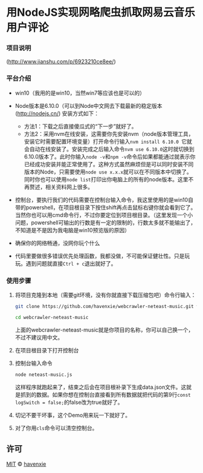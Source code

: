  # 用NodeJS实现网略爬虫抓取网易云音乐用户评论

### 项目说明
(http://www.jianshu.com/p/6923210ce8ee/)

### 平台介绍
- win10（我用的是win10，当然win7等应该也是可以的）

- Node版本是6.10.0（可以到Node中文网去下载最新的稳定版本     (http://nodejs.cn/)  安装方式如下：
    + 方法1：下载之后直接傻瓜式的“下一步”就好了。
    + 方法2：采用nvm在线安装，这需要你先安装nvm（node版本管理工具，安装它时需要配置环境变量）打开命令行输入`nvm install 6.10.0 `它就会自动在线安装了。安装完成之后输入命令`nvm use 6.10.0`这时就切换到6.10.0版本了。此时你输入`node -v`和`npm -v`命令后如果都能通过就表示你已经成功安装并能正常使用了。这种方式虽然麻烦但是可以同时安装不同版本的Node，只需要使用`node use x.x.x`就可以在不同版本中切换了。同时你也可以使用`node list`打印出你电脑上的所有的node版本。这里不再赘述，相关资料网上很多。

- 控制台，要执行我们的代码需要在控制台输入命令，我这里使用的是win10自带的powershell，在项目根目录下按住shift再点击鼠标右键你就会看到它了。当然你也可以用cmd命令行，不过你要定位到项目根目录。（这里发现一个小问题，powershell可输出的行数是有一定的限制的，行数太多就不能输出了，不知道是不是因为我电脑是win10预览版的原因）

- 确保你的网络畅通，没网你玩个什么

- 代码里要做很多错误优先处理函数，我都没做，不可能保证健壮性。只是玩玩。遇到问题就直接`Ctrl + c`退出就好了。

### 使用步骤

1. 将项目克隆到本地（需要git环境，没有你就直接下载压缩包吧）命令行输入：
    ```bash
    git clone https://github.com/havenxie/webcrawler-neteast-music.git webcrawler-neteast-music 
    
    cd webcrawler-neteast-music
    ```
    上面的webcrawler-neteast-music就是你项目的名称，你可以自己换一个，不过不建议用中文。

2. 在项目根目录下打开控制台

3. 控制台输入命令
    ```bash
    node neteast-music.js
    ```
    这样程序就跑起来了，结束之后会在项目根补录下生成data.json文件。这就是抓到的数据。如果你想在控制台直接看到所有数据就把代码的第9行`const logSwitch = false;`的false改为true就好了。

4. 切记不要干坏事，这个Demo用来玩一下就好了。

5. 对了你用`cls`命令可以清空控制台。

## 许可

[MIT](./LICENSE) &copy; [havenxie](http://github.com/havenxie)
